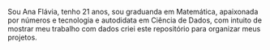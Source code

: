 
Sou Ana Flávia, tenho 21 anos, sou graduanda em Matemática, apaixonada por números e tecnologia e autodidata em Ciência de Dados, com intuito de mostrar meu trabalho com dados criei este repositório para organizar meus projetos.

